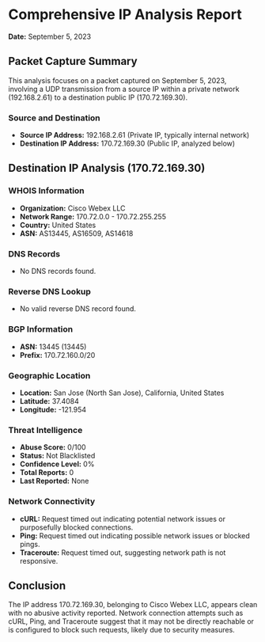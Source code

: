 # Comprehensive IP Analysis Report

**Date:** September 5, 2023

## Packet Capture Summary

This analysis focuses on a packet captured on September 5, 2023, involving a UDP transmission from a source IP within a private network (192.168.2.61) to a destination public IP (170.72.169.30).

### Source and Destination
- **Source IP Address:** 192.168.2.61 (Private IP, typically internal network)
- **Destination IP Address:** 170.72.169.30 (Public IP, analyzed below)

## Destination IP Analysis (170.72.169.30)

### WHOIS Information
- **Organization:** Cisco Webex LLC
- **Network Range:** 170.72.0.0 - 170.72.255.255
- **Country:** United States
- **ASN:** AS13445, AS16509, AS14618

### DNS Records
- No DNS records found.

### Reverse DNS Lookup
- No valid reverse DNS record found.

### BGP Information
- **ASN:** 13445 (13445)
- **Prefix:** 170.72.160.0/20

### Geographic Location
- **Location:** San Jose (North San Jose), California, United States
- **Latitude:** 37.4084
- **Longitude:** -121.954

### Threat Intelligence
- **Abuse Score:** 0/100
- **Status:** Not Blacklisted
- **Confidence Level:** 0%
- **Total Reports:** 0
- **Last Reported:** None

### Network Connectivity
- **cURL:** Request timed out indicating potential network issues or purposefully blocked connections.
- **Ping:** Request timed out indicating possible network issues or blocked pings.
- **Traceroute:** Request timed out, suggesting network path is not responsive.

## Conclusion
The IP address 170.72.169.30, belonging to Cisco Webex LLC, appears clean with no abusive activity reported. Network connection attempts such as cURL, Ping, and Traceroute suggest that it may not be directly reachable or is configured to block such requests, likely due to security measures.
